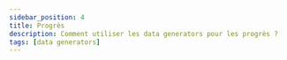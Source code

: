```yaml
---
sidebar_position: 4
title: Progrès
description: Comment utiliser les data generators pour les progrès ?
tags: [data generators]
---
```


